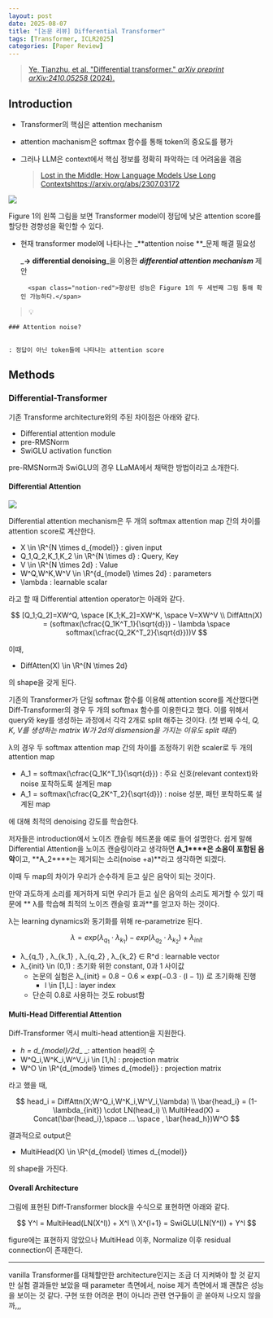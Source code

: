 ```yaml
---
layout: post
date: 2025-08-07
title: "[논문 리뷰] Differential Transformer"
tags: [Transformer, ICLR2025]
categories: [Paper Review]
---
```


> [Ye, Tianzhu, et al. "Differential transformer." ](https://arxiv.org/abs/2410.05258)[_arXiv preprint arXiv:2410.05258_](https://arxiv.org/abs/2410.05258)[ (2024).](https://arxiv.org/abs/2410.05258)



## Introduction

- Transformer의 핵심은 attention mechanism
- attention machanism은 softmax 함수를 통해 token의 중요도를 평가
- 그러나 LLM은 context에서 핵심 정보를 정확히 파악하는 데 어려움을 겪음

	> [Lost in the Middle: How Language Models Use Long Contextshttps://arxiv.org/abs/2307.03172](https://arxiv.org/abs/2307.03172)


![](https://prod-files-secure.s3.us-west-2.amazonaws.com/542b861c-36a8-4051-84e5-8804b6728dba/9083ea56-691a-4752-ae26-47f403431ac8/image.png?X-Amz-Algorithm=AWS4-HMAC-SHA256&X-Amz-Content-Sha256=UNSIGNED-PAYLOAD&X-Amz-Credential=ASIAZI2LB4666X522YNQ%2F20250822%2Fus-west-2%2Fs3%2Faws4_request&X-Amz-Date=20250822T040102Z&X-Amz-Expires=3600&X-Amz-Security-Token=IQoJb3JpZ2luX2VjELT%2F%2F%2F%2F%2F%2F%2F%2F%2F%2FwEaCXVzLXdlc3QtMiJHMEUCIB%2BqHa6U0iaQi%2BFz5cwuQUvmwPhMURyDiM1tBTCJulhPAiEA7Fi04qfuMD5Io3f2KFiZFxdq%2B3rLmx69gD3OAJ%2Fg0W0qiAQI%2Ff%2F%2F%2F%2F%2F%2F%2F%2F%2F%2FARAAGgw2Mzc0MjMxODM4MDUiDBxiLd8m33fN88qHbCrcA%2F3KqyRZotFH1eP4%2BbCSAJMSvMbCu%2F4GQlN8IrmvGYqqWGAfdOL4PlcbLfa4Vbp%2FFnYYoduA79axsZ2DhOyN7%2BZ9eEueAoqJE4XzU%2FTLNGYLX%2Fyk67Gcd868hSkRwOZwXVQ4ZFAc9krRlIexA%2BktPPP0bDUC%2BX%2Fpv%2FTVqhCOKGe7%2FosIE4Dp88FFPwpobN5cMRsIzsUz9k%2B%2BdSDK84ay9503x0iuTocbXq28Oj9CExeRyU%2FqH6LsDWFjnum%2BkeyPo7qJ6vFSxM8gd3nnyAoYlt1chryek%2BBJW7bGULU%2BsA0UDwOivqmAzgjOAph1jB9ONFRFS%2F7hO1wUoa%2BnIrh4OrD2me9kgvj42kXo7nXcQQFv%2BG9Jge4UwSwqiClt60WwKgEqAtVSamZFZ5W7X8dLe1LWvwKf4rwWMx3lHrCOxvEbg0kNbJYggYl5ebcjHCdM%2B8V0wIK0Aivbf9HPnJtHCLrkynWFDTk7o4Pb8z9b7pXziaHwdx6mwIZbGhALdpdQwuC%2Fz3nfKGiLrKInhyXYo5MXY1elGujNdVlqTCTAmpHVxw%2BMZOPAyIH0nEq%2B5ccctIHN4F83UKy8WTclgH4dmJeye%2BYAsOx38X8qjUAZrd6w1PrA%2BdPoxcSDMrFuMNLGn8UGOqUBVZMdA7D%2FGG5i1jxgeHLxSGdsdkA6lVAuWbyoDpQdo78l2SjBIa5zlnlbAOkkiLvU4RCoigzbkQGvucf3QUFb45VoD%2B6OECUHWR0%2FWLDhbdStkYe3lYhxmAAKqEnc0sbk0Ld9TqpJvaFcTCBXN9Zgzo5O%2FrNllm4Ooqdd3RH8cYiRe25zqSkoNeCfdu5PT7tJJHsqe2TKVqGV1y%2Bd%2BElKK45uHAzP&X-Amz-Signature=c197d35a64617856be7dd932738a48972b6f7ce043f13f3853cbc81d13574567&X-Amz-SignedHeaders=host&x-amz-checksum-mode=ENABLED&x-id=GetObject)


Figure 1의 왼쪽 그림을 보면 Transformer model이 정답에 낮은 attention score를 할당한 경향성을 확인할 수 있다.

- 현재 transformer model에 나타나는 _**attention noise **_문제 해결 필요성

	_**→ differential denoising**_을 이용한 _**differential attention mechanism**_ 제안


		<span class="notion-red">향상된 성능은 Figure 1의 두 세번째 그림 통해 확인 가능하다.</span>


> 💡 


	### Attention noise?


	: 정답이 아닌 token들에 나타나는 attention score



## Methods



### Differential-Transformer


기존 Transforme architecture와의 주된 차이점은 아래와 같다.

- Differential attention module
- pre-RMSNorm
- SwiGLU activation function

pre-RMSNorm과 SwiGLU의 경우 LLaMA에서 채택한 방법이라고 소개한다.



#### Differential Attention


![](https://prod-files-secure.s3.us-west-2.amazonaws.com/542b861c-36a8-4051-84e5-8804b6728dba/116d70b2-1963-4810-9167-f4c7d8a06e8f/image.png?X-Amz-Algorithm=AWS4-HMAC-SHA256&X-Amz-Content-Sha256=UNSIGNED-PAYLOAD&X-Amz-Credential=ASIAZI2LB4666X522YNQ%2F20250822%2Fus-west-2%2Fs3%2Faws4_request&X-Amz-Date=20250822T040102Z&X-Amz-Expires=3600&X-Amz-Security-Token=IQoJb3JpZ2luX2VjELT%2F%2F%2F%2F%2F%2F%2F%2F%2F%2FwEaCXVzLXdlc3QtMiJHMEUCIB%2BqHa6U0iaQi%2BFz5cwuQUvmwPhMURyDiM1tBTCJulhPAiEA7Fi04qfuMD5Io3f2KFiZFxdq%2B3rLmx69gD3OAJ%2Fg0W0qiAQI%2Ff%2F%2F%2F%2F%2F%2F%2F%2F%2F%2FARAAGgw2Mzc0MjMxODM4MDUiDBxiLd8m33fN88qHbCrcA%2F3KqyRZotFH1eP4%2BbCSAJMSvMbCu%2F4GQlN8IrmvGYqqWGAfdOL4PlcbLfa4Vbp%2FFnYYoduA79axsZ2DhOyN7%2BZ9eEueAoqJE4XzU%2FTLNGYLX%2Fyk67Gcd868hSkRwOZwXVQ4ZFAc9krRlIexA%2BktPPP0bDUC%2BX%2Fpv%2FTVqhCOKGe7%2FosIE4Dp88FFPwpobN5cMRsIzsUz9k%2B%2BdSDK84ay9503x0iuTocbXq28Oj9CExeRyU%2FqH6LsDWFjnum%2BkeyPo7qJ6vFSxM8gd3nnyAoYlt1chryek%2BBJW7bGULU%2BsA0UDwOivqmAzgjOAph1jB9ONFRFS%2F7hO1wUoa%2BnIrh4OrD2me9kgvj42kXo7nXcQQFv%2BG9Jge4UwSwqiClt60WwKgEqAtVSamZFZ5W7X8dLe1LWvwKf4rwWMx3lHrCOxvEbg0kNbJYggYl5ebcjHCdM%2B8V0wIK0Aivbf9HPnJtHCLrkynWFDTk7o4Pb8z9b7pXziaHwdx6mwIZbGhALdpdQwuC%2Fz3nfKGiLrKInhyXYo5MXY1elGujNdVlqTCTAmpHVxw%2BMZOPAyIH0nEq%2B5ccctIHN4F83UKy8WTclgH4dmJeye%2BYAsOx38X8qjUAZrd6w1PrA%2BdPoxcSDMrFuMNLGn8UGOqUBVZMdA7D%2FGG5i1jxgeHLxSGdsdkA6lVAuWbyoDpQdo78l2SjBIa5zlnlbAOkkiLvU4RCoigzbkQGvucf3QUFb45VoD%2B6OECUHWR0%2FWLDhbdStkYe3lYhxmAAKqEnc0sbk0Ld9TqpJvaFcTCBXN9Zgzo5O%2FrNllm4Ooqdd3RH8cYiRe25zqSkoNeCfdu5PT7tJJHsqe2TKVqGV1y%2Bd%2BElKK45uHAzP&X-Amz-Signature=2b0b54688f3310f39ab1c7d92b4b3ed406cf5eada905b464e78ea3b417c7eedf&X-Amz-SignedHeaders=host&x-amz-checksum-mode=ENABLED&x-id=GetObject)


Differential attention mechanism은 두 개의 softmax attention map 간의 차이를 attention score로 계산한다.

- X \in \R^{N \times d\_{model}} : given input
- Q\_1,Q\_2,K\_1,K\_2 \in \R^{N \times d} : Query, Key
- V \in \R^{N \times 2d} : Value
- W^Q,W^K,W^V \in \R^{d\_{model} \times 2d} : parameters
- \lambda : learnable scalar

라고 할 때 Differential attention operator는 아래와 같다.


$$
[Q_1;Q_2]=XW^Q, \space [K_1;K_2]=XW^K, \space V=XW^V \\
DiffAttn(X) = (softmax(\cfrac{Q_1K^T_1}{\sqrt{d}}) - \lambda \space softmax(\cfrac{Q_2K^T_2}{\sqrt{d}}))V
$$


이때,

- DiffAtten(X) \in \R^{N \times 2d}

의 shape을 갖게 된다.


기존의 Transformer가 단일 softmax 함수를 이용해 attention score를 계산했다면 Diff-Transformer의 경우 두 개의 softmax 함수를 이용한다고 했다. 이를 위해서 query와 key를 생성하는 과정에서 각각 2개로 split 해주는 것이다. <span class="notion-red">(첫 번째 수식, </span><span class="notion-red">_Q, K, V를 생성하는 matrix W가 2d의 dismension을 가지는 이유도 split 때문_</span><span class="notion-red">)</span>


 λ의 경우 두 softmax attention map 간의 차이를 조정하기 위한 scaler로 두 개의 attention map

- A\_1 = softmax(\cfrac{Q\_1K^T\_1}{\sqrt{d}}) : 주요 신호(relevant context)와 noise 포착하도록 설계된 map
- A\_1 = softmax(\cfrac{Q\_2K^T\_2}{\sqrt{d}}) : noise 성분, 패턴 포착하도록 설계된 map 

에 대해 최적의 denoising 강도를 학습한다.


저자들은 introduction에서 노이즈 캔슬링 헤드폰을 예로 들어 설명한다. 쉽게 말해 Differential Attention을 노이즈 캔슬링이라고 생각하면 **A\_1****은 소음이 포함된 음악**이고, **A\_2****는 제거되는 소리(noise +a)**라고 생각하면 되겠다. 


이때 두 map의 차이가 우리가 순수하게 듣고 싶은 음악이 되는 것이다. 


만약 과도하게 소리를 제거하게 되면 우리가 듣고 싶은 음악의 소리도 제거할 수 있기 때문에 ** λ를 학습해 최적의 노이즈 캔슬링 효과**를 얻고자 하는 것이다.


λ는 learning dynamics와 동기화를 위해 re-parametrize 된다.


$$
\lambda = exp(\lambda_{q_1} \cdot \lambda_{k_1}) - exp(\lambda_{q_2} \cdot \lambda_{k_2}) + \lambda_{init}
$$

- λ\_{q\_1} , λ\_{k\_1} , λ\_{q\_2} , λ\_{k\_2} ∈ R^d : learnable vector
- λ\_{init} \in (0,1) : 초기화 위한 constant, 0과 1 사이값
	- 논문의 실험은 λ\_{init} = 0.8 − 0.6 × exp(−0.3 · (l − 1)) 로 초기화해 진행
		- l \in [1,L] : layer index
	- 단순히 0.8로 사용하는 것도 robust함


#### **Multi-Head Differential Attention**


Diff-Transformer 역시 multi-head attention을 지원한다.

- _h = d\_{model}/2d__ _: attention head의 수
- W^Q\_i,W^K\_i,W^V\_i,i \in [1,h] : projection matrix
- W^O \in \R^{d\_{model} \times d\_{model}} : projection matrix

라고 했을 때,


$$
head_i = DiffAttn(X;W^Q_i,W^K_i,W^V_i,\lambda) \\
\bar{head_i} = (1-\lambda_{init}) \cdot LN(head_i) \\
MultiHead(X) = Concat(\bar{head_i},\space ... \space , \bar{head_h})W^O
$$


결과적으로 output은

- MultiHead(X) \in \R^{d\_{model} \times d\_{model}}

의 shape을 가진다.



#### Overall Architecture


그림에 표현된 Diff-Transformer block을 수식으로 표현하면 아래와 같다.


$$
Y^l = MultiHead(LN(X^l)) + X^l \\
X^{l+1} = SwiGLU(LN(Y^l)) + Y^l
$$


figure에는 표현하지 않았으나 MultiHead 이후, Normalize 이후 residual connection이 존재한다.


---


vanilla Transformer를 대체할만한 architecture인지는 조금 더 지켜봐야 할 것 같지만 실험 결과들만 보았을 때 parameter 측면에서, noise 제거 측면에서 꽤 괜찮은 성능을 보이는 것 같다. 구현 또한 어려운 편이 아니라 관련 연구들이 곧 쏟아져 나오지 않을까,,,

